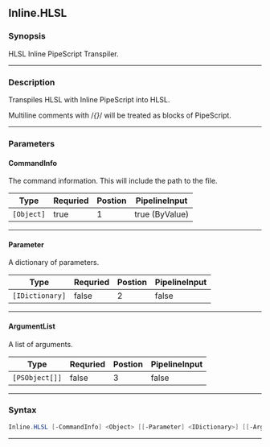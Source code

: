 
Inline.HLSL
-----------
### Synopsis
HLSL Inline PipeScript Transpiler.

---
### Description

Transpiles HLSL with Inline PipeScript into HLSL.    

Multiline comments with /*{}*/ will be treated as blocks of PipeScript.

---
### Parameters
#### **CommandInfo**

The command information.  This will include the path to the file.



|Type          |Requried|Postion|PipelineInput |
|--------------|--------|-------|--------------|
|```[Object]```|true    |1      |true (ByValue)|
---
#### **Parameter**

A dictionary of parameters.



|Type               |Requried|Postion|PipelineInput|
|-------------------|--------|-------|-------------|
|```[IDictionary]```|false   |2      |false        |
---
#### **ArgumentList**

A list of arguments.



|Type              |Requried|Postion|PipelineInput|
|------------------|--------|-------|-------------|
|```[PSObject[]]```|false   |3      |false        |
---
### Syntax
```PowerShell
Inline.HLSL [-CommandInfo] <Object> [[-Parameter] <IDictionary>] [[-ArgumentList] <PSObject[]>] [<CommonParameters>]
```
---


